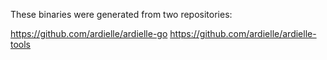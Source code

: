 These binaries were generated from two repositories:

https://github.com/ardielle/ardielle-go
https://github.com/ardielle/ardielle-tools

